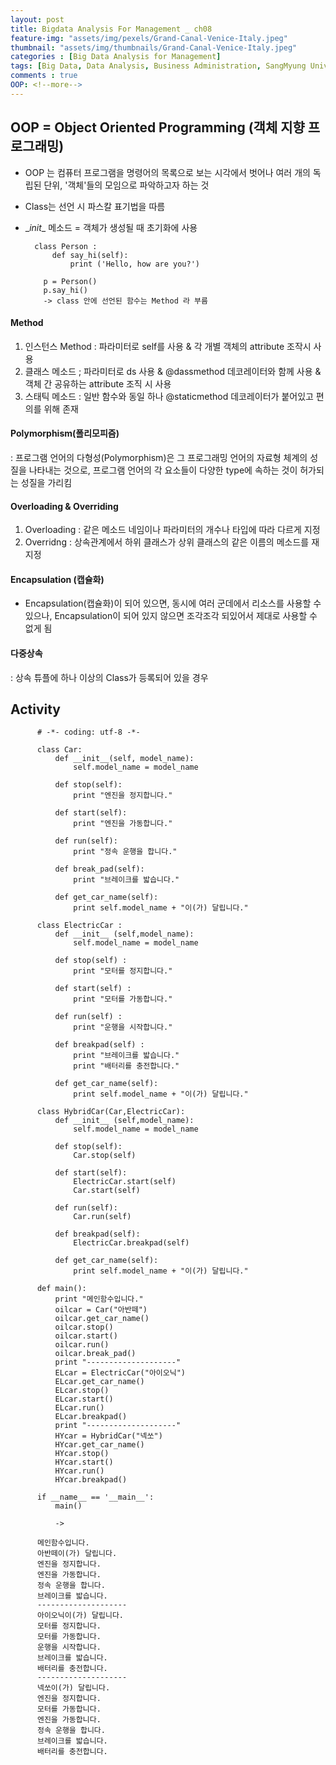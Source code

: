 ```yaml
---
layout: post
title: Bigdata Analysis For Management _ ch08
feature-img: "assets/img/pexels/Grand-Canal-Venice-Italy.jpeg"
thumbnail: "assets/img/thumbnails/Grand-Canal-Venice-Italy.jpeg"
categories : [Big Data Analysis for Management]
tags: [Big Data, Data Analysis, Business Administration, SangMyung University, Republic of Korea]
comments : true
OOP: <!--more-->
---
```

## OOP = Object Oriented Programming (객체 지향 프로그래밍)
- OOP 는 컴퓨터 프로그램을 명령어의 목록으로 보는 시각에서 벗어나 여러 개의 독립된 단위, '객체'들의 모임으로 파악하고자 하는 것
- Class는 선언 시 파스칼 표기법을 따름
- \__init__ 메소드 = 객체가 생성될 때 초기화에 사용


        class Person :
            def say_hi(self):
                print ('Hello, how are you?')

          p = Person()
          p.say_hi()
          -> class 안에 선언된 함수는 Method 라 부름


#### Method
1. 인스턴스 Method : 파라미터로 self를 사용 & 각 개별 객체의 attribute 조작시 사용
2. 클래스 메소드 ; 파라미터로 ds 사용 & @dassmethod 데코레이터와 함께 사용 & 객체 간 공유하는 attribute 조직 시 사용
3. 스태틱 메소드 : 일반 함수와 동일 하나 @staticmethod 데코레이터가 붙어있고 편의를 위해 존재


#### Polymorphism(폴리모피즘)
: 프로그램 언어의 다형성(Polymorphism)은 그 프로그래밍 언어의 자료형 체계의 성질을 나타내는 것으로, 프로그램 언어의 각 요소들이 다양한 type에 속하는 것이 허가되는 성질을 가리킴


#### Overloading & Overriding
1. Overloading : 같은 메소드 네임이나 파라미터의 개수나 타입에 따라 다르게 지정
2. Overridng : 상속관계에서 하위 클래스가 상위 클래스의 같은 이름의 메소드를 재지정


#### Encapsulation (캡슐화)
- Encapsulation(캡슐화)이 되어 있으면, 동시에 여러 군데에서 리소스를 사용할 수 있으나, Encapsulation이 되어 있지 않으면 조각조각 되있어서 제대로 사용할 수 없게 됨


#### 다중상속
: 상속 튜플에 하나 이상의 Class가 등록되어 있을 경우


## Activity

          # -*- coding: utf-8 -*-

          class Car:
              def __init__(self, model_name):
                  self.model_name = model_name

              def stop(self):
                  print "엔진을 정지합니다."

              def start(self):
                  print "엔진을 가동합니다."

              def run(self):
                  print "정속 운행을 합니다."

              def break_pad(self):
                  print "브레이크를 밟습니다."

              def get_car_name(self):
                  print self.model_name + "이(가) 달립니다."

          class ElectricCar :
              def __init__ (self,model_name):
                  self.model_name = model_name

              def stop(self) :
                  print "모터를 정지합니다."

              def start(self) :
                  print "모터를 가동합니다."

              def run(self) :
                  print "운행을 시작합니다."

              def breakpad(self) :
                  print "브레이크를 밟습니다."
                  print "배터리를 충전합니다."

              def get_car_name(self):
                  print self.model_name + "이(가) 달립니다."

          class HybridCar(Car,ElectricCar):
              def __init__ (self,model_name):
                  self.model_name = model_name

              def stop(self):
                  Car.stop(self)

              def start(self):
                  ElectricCar.start(self)
                  Car.start(self)

              def run(self):
                  Car.run(self)

              def breakpad(self):
                  ElectricCar.breakpad(self)

              def get_car_name(self):
                  print self.model_name + "이(가) 달립니다."

          def main():
              print "메인함수입니다."
              oilcar = Car("아반떼")
              oilcar.get_car_name()
              oilcar.stop()
              oilcar.start()
              oilcar.run()
              oilcar.break_pad()
              print "--------------------"
              ELcar = ElectricCar("아이오닉")
              ELcar.get_car_name()
              ELcar.stop()
              ELcar.start()
              ELcar.run()
              ELcar.breakpad()
              print "--------------------"
              HYcar = HybridCar("넥쏘")
              HYcar.get_car_name()
              HYcar.stop()
              HYcar.start()
              HYcar.run()
              HYcar.breakpad()

          if __name__ == '__main__':
              main()

              ->

          메인함수입니다.
          아반떼이(가) 달립니다.
          엔진을 정지합니다.
          엔진을 가동합니다.
          정속 운행을 합니다.
          브레이크를 밟습니다.
          --------------------
          아이오닉이(가) 달립니다.
          모터를 정지합니다.
          모터를 가동합니다.
          운행을 시작합니다.
          브레이크를 밟습니다.
          배터리를 충전합니다.
          --------------------
          넥쏘이(가) 달립니다.
          엔진을 정지합니다.
          모터를 가동합니다.
          엔진을 가동합니다.
          정속 운행을 합니다.
          브레이크를 밟습니다.
          배터리를 충전합니다.

